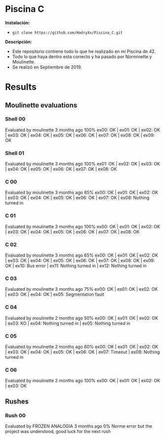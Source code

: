 # Piscina C

__Instalación:__

* `git clone https://github.com/HadryXx/Piscina_C.git`

**Descripción:**
* Este repositorio contiene todo lo que he realizado en mi Piscina de 42.
* Todo lo que haya dentro esta correcto y ha pasado por Norminette y Moulinette.
* Se realizó en Septiembre de 2019.

# Results

## Moulinette evaluations

### Shell 00

Evaluated by moulinette 3 months ago 100%
ex00: OK | ex01: OK | ex02: OK | ex03: OK | ex04: OK | ex05: OK | ex06: OK | ex07: OK | ex08: OK | ex09: OK

### Shell 01

Evaluated by moulinette 3 months ago 100%
ex01: OK | ex02: OK | ex03: OK | ex04: OK | ex05: OK | ex06: OK | ex07: OK | ex08: OK

### C 00

Evaluated by moulinette 3 months ago 85%
ex00: OK | ex01: OK | ex02: OK | ex03: OK | ex04: OK | ex05: OK | ex06: OK | ex07: OK | ex08: Nothing turned in

### C 01

Evaluated by moulinette 3 months ago 100%
ex00: OK | ex01: OK | ex02: OK | ex03: OK | ex04: OK | ex05: OK | ex06: OK | ex07: OK | ex08: OK

### C 02

Evaluated by moulinette 3 months ago 65%
ex00: OK | ex01: OK | ex02: OK | ex03: OK | ex04: OK | ex05: OK | ex06: OK | ex07: OK | ex08: OK | ex09: OK | ex10: Bus error | ex11: Nothing turned in | ex12: Nothing turned in

### C 03

Evaluated by moulinette 3 months ago 75%
ex00: OK | ex01: OK | ex02: OK | ex03: OK | ex04: OK | ex05: Segmentation fault

### C 04

Evaluated by moulinette 2 months ago 50%
ex00: OK | ex01: OK | ex02: OK | ex03: KO | ex04: Nothing turned in | ex05: Nothing turned in

### C 05

Evaluated by moulinette 2 months ago 60%
ex00: OK | ex01: OK | ex02: OK | ex03: OK | ex04: OK | ex05: OK | ex06: OK | ex07: Timeout | ex08: Nothing turned in

### C 06

Evaluated by moulinette 2 months ago 100%
ex00: OK | ex01: OK | ex02: OK | ex03: OK

## Rushes

### Rush 00

Evaluated by FROZEN ANALOGIA 3 months ago 0%
Norme error but the project was understood, good luck for the next rush